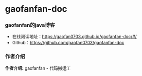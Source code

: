 # gaofanfan-doc



### gaofanfan的java博客

- 在线阅读地址：https://gaofan0703.github.io/gaofanfan-doc/#/
- Github：https://github.com/gaofan0703/gaofanfan-doc

### 作者介绍

**作者介绍:**  gaofanfan - 代码搬运工